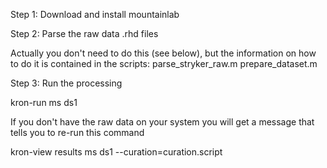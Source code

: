Step 1: Download and install mountainlab

Step 2: Parse the raw data .rhd files

Actually you don't need to do this (see below), but the information on how to do it is contained in the scripts:
parse_stryker_raw.m
prepare_dataset.m

Step 3: Run the processing

kron-run ms ds1

If you don't have the raw data on your system you will get a message that tells you to re-run this command 


kron-view results ms ds1 --curation=curation.script
